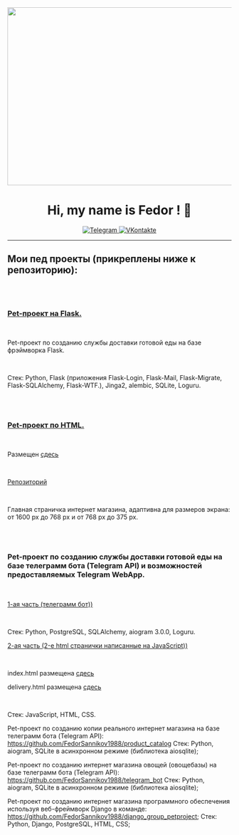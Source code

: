 <div id="header" align="center">
  <img src="https://media.giphy.com/media/1GEATImIxEXVR79Dhk/giphy.gif" width="1500" height="400" />
</div>

<div align="center">
    <h1>Hi, my name is Fedor ! 👋</h1>
</div>

<div align="center">
  
  <a href="https://t.me/Fedor_Sannikov">
    <img src="https://img.shields.io/badge/Telegram-blue?style=for-the-badge&logo=telegram&logoColor=white" alt="Telegram"/>
  </a>
    
  <a href="https://vk.com/id816035028">
    <img src="https://img.shields.io/badge/VKontakte-2787F5?style=for-the-badge&logo=vk&logoColor=white" alt="VKontakte"/>
  </a>
  
</div>

***

## Мои пед проекты (прикреплены ниже к репозиторию):

<br><br>

<h3>
  <a href="https://github.com/FedorSannikov1988/food_delivery_service_Flask">
    Pet-проект на Flask.
  </a>
</h3>

<br>

<p>
  Pet-проект по созданию службы доставки готовой еды на базе фрэймворка Flask.
</p>

<br>

<p>
  Стек: Python, Flask (приложения Flask-Login, Flask-Mail, Flask-Migrate, Flask-SQLAlchemy, Flask-WTF.), Jinga2, alembic, SQLite, Loguru.
</p>

<br><br>

<h3>
  <a href="https://github.com/FedorSannikov1988/food_delivery_service_Flask">
    Pet-проект по HTML.
  </a>
</h3>

<br>

<p>
  Размещен
  <a href="https://fedorsannikov1988.github.io/clothing-store.html">
    сдесь
  </a>
</p>

<br>

<p>
  <a href="https://github.com/FedorSannikov1988/html_css_main_page_clothing-store">
    Репозиторий
  </a>
</p>

<br>
<p>
  Главная страничка интернет магазина, адаптивна для размеров экрана: от 1600 px до 768 px и от 768 px до 375 px.
</p>

<br><br>

<h3>
  Pet-проект по созданию службы доставки готовой еды на базе телеграмм бота (Telegram API) и возможностей предоставляемых Telegram WebApp.
</h3>

<br>

<p>
  <a href="https://github.com/FedorSannikov1988/delivery_service">
    1-ая часть (телеграмм бот))
  </a>
</p>

<br>

<p>
  Стек: Python, PostgreSQL, SQLAlchemy, aiogram 3.0.0, Loguru.
</p>

<p>
  <a href="https://github.com/FedorSannikov1988/FedorSannikov1988.github.io">
    2-ая часть (2-e html странички написанные на JavaScript))
  </a>
</p>

<br>

<p>
  index.html pазмещена
  <a href="https://fedorsannikov1988.github.io/index.html">
    сдесь
  </a>
  
  delivery.html pазмещена
  <a href="https://fedorsannikov1988.github.io/delivery.html">
    сдесь
  </a>
</p>

<br>

<p>
  Стек: JavaScript, HTML, CSS.
</p>




Pet-проект по созданию копии реального интернет магазина на базе телеграмм бота (Telegram API):
https://github.com/FedorSannikov1988/product_catalog
Стек: Python, aiogram, SQLite в асинхронном режиме (библиотека aiosqlite);

Pet-проект по созданию интернет магазина овощей (овощебазы) на базе телеграмм бота (Telegram API):
https://github.com/FedorSannikov1988/telegram_bot
Стек: Python, aiogram, SQLite в асинхронном режиме (библиотека aiosqlite);

Pet-проект по созданию интернет магазина программного обеспечения используя веб-фреймворк Django в команде:
https://github.com/FedorSannikov1988/django_group_petproject;
Стек: Python, Django, PostgreSQL, HTML, CSS;
